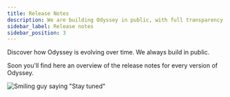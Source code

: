```yaml
---
title: Release Notes
description: We are building Odyssey in public, with full transparency. Have a look at our release notes and feel free to share your thoughts with the team!
sidebar_label: Release notes
sidebar_position: 3
---
```

Discover how Odyssey is evolving over time. We always build in public.

Soon you'll find here an overview of the release notes for every version of Odyssey.

![Smiling guy saying "Stay tuned"](https://media.giphy.com/media/fnDY3C9MKukcER71r7/giphy.gif)